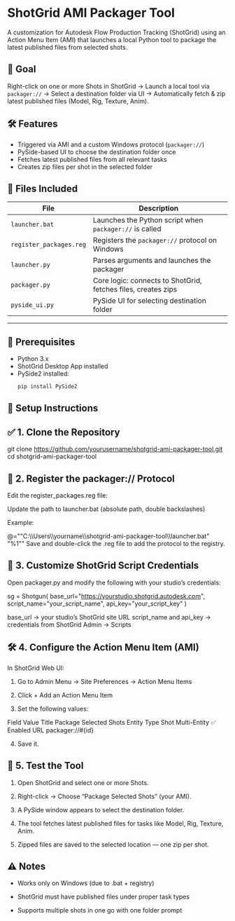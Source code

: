 # ShotGrid AMI Packager Tool

A customization for Autodesk Flow Production Tracking (ShotGrid) using an Action Menu Item (AMI) that launches a local Python tool to package the latest published files from selected shots.

## 🎯 Goal

Right-click on one or more Shots in ShotGrid → Launch a local tool via `packager://` → Select a destination folder via UI → Automatically fetch & zip latest published files (Model, Rig, Texture, Anim).

## 🛠️ Features

- Triggered via AMI and a custom Windows protocol (`packager://`)
- PySide-based UI to choose the destination folder once
- Fetches latest published files from all relevant tasks
- Creates zip files per shot in the selected folder

## 📂 Files Included

| File               | Description                                                   |
|--------------------|---------------------------------------------------------------|
| `launcher.bat`     | Launches the Python script when `packager://` is called       |
| `register_packages.reg` | Registers the `packager://` protocol on Windows              |
| `launcher.py`      | Parses arguments and launches the packager                    |
| `packager.py`      | Core logic: connects to ShotGrid, fetches files, creates zips |
| `pyside_ui.py`     | PySide UI for selecting destination folder                    |

---

## 🧰 Prerequisites

- Python 3.x
- ShotGrid Desktop App installed
- PySide2 installed:
  ```bash
  pip install PySide2

## 🚀 Setup Instructions
## ✅ 1. Clone the Repository

git clone https://github.com/yourusername/shotgrid-ami-packager-tool.git
cd shotgrid-ami-packager-tool

## 🔧 2. Register the packager:// Protocol
Edit the register_packages.reg file:

Update the path to launcher.bat (absolute path, double backslashes)

Example:

@="\"C:\\\\Users\\\\yourname\\\\shotgrid-ami-packager-tool\\\\launcher.bat\" \"%1\""
Save and double-click the .reg file to add the protocol to the registry.

## 🧷 3. Customize ShotGrid Script Credentials
Open packager.py and modify the following with your studio’s credentials:

sg = Shotgun(
    base_url="https://yourstudio.shotgrid.autodesk.com",
    script_name="your_script_name",
    api_key="your_script_key"
)

base_url → your studio’s ShotGrid site URL
script_name and api_key → credentials from ShotGrid Admin → Scripts

## 🛠️ 4. Configure the Action Menu Item (AMI)
In ShotGrid Web UI:

1. Go to Admin Menu → Site Preferences → Action Menu Items

2. Click + Add an Action Menu Item

3. Set the following values:

Field	Value
Title	Package Selected Shots
Entity Type	Shot
Multi-Entity	✅ Enabled
URL	packager://#{id}

4. Save it.

## 🧪 5. Test the Tool
1. Open ShotGrid and select one or more Shots.

2. Right-click → Choose “Package Selected Shots” (your AMI).

3. A PySide window appears to select the destination folder.

4. The tool fetches latest published files for tasks like Model, Rig, Texture, Anim.

5. Zipped files are saved to the selected location — one zip per shot.

## ⚠️ Notes
 - Works only on Windows (due to .bat + registry)

 - ShotGrid must have published files under proper task types

 - Supports multiple shots in one go with one folder prompt
